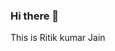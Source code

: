 ### Hi there 👋
This is Ritik kumar Jain

<!--
**ritikkumarjain/ritikkumarjain** is a ✨ _special_ ✨ repository because its `README.md` (this file) appears on your GitHub profile.

Here are some ideas to get you started:

🔭 I’m currently working on Machine learning and Deep learning
- 🌱 I’m currently learning ...
👯 I’m looking to collaborate on Data Science projects
🤔 I’m looking for help with Open source
- 💬 Ask me about ...
📫 How to reach me: ritikjain20004@gmail.com
- 😄 Pronouns: ...
- ⚡ Fun fact: ...
-->
